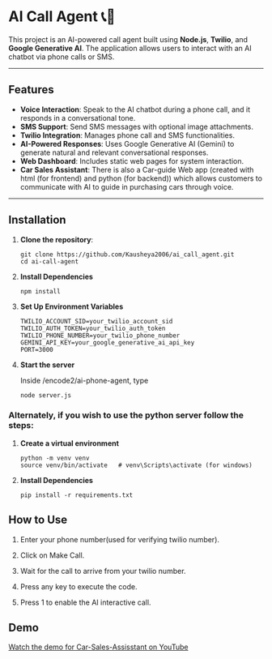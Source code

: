 # AI Call Agent 📞🤖

This project is an AI-powered call agent built using **Node.js**, **Twilio**, and **Google Generative AI**. The application allows users to interact with an AI chatbot via phone calls or SMS. 

---

## Features

- **Voice Interaction**: Speak to the AI chatbot during a phone call, and it responds in a conversational tone.
- **SMS Support**: Send SMS messages with optional image attachments.
- **Twilio Integration**: Manages phone call and SMS functionalities.
- **AI-Powered Responses**: Uses Google Generative AI (Gemini) to generate natural and relevant conversational responses.
- **Web Dashboard**: Includes static web pages for system interaction.
- **Car Sales Assistant**: There is also a Car-guide Web app (created with html (for frontend) and python (for backend)) which allows customers to communicate with AI to guide in purchasing cars through voice.
---

## Installation

1. **Clone the repository**: 
    ```
    git clone https://github.com/Kausheya2006/ai_call_agent.git
    cd ai-call-agent
    ```

2. **Install Dependencies**
    ```
    npm install
    ```

3. **Set Up Environment Variables**
    ```
    TWILIO_ACCOUNT_SID=your_twilio_account_sid
    TWILIO_AUTH_TOKEN=your_twilio_auth_token
    TWILIO_PHONE_NUMBER=your_twilio_phone_number
    GEMINI_API_KEY=your_google_generative_ai_api_key
    PORT=3000
    ```


4. **Start the server**

    Inside /encode2/ai-phone-agent, type
    ```
    node server.js
    ```

### Alternately, if you wish to use the python server follow the steps:

1. **Create a virtual environment**
    ```
    python -m venv venv
    source venv/bin/activate   # venv\Scripts\activate (for windows)
    ```

2. **Install Dependencies**
    ```
    pip install -r requirements.txt 
    ```

## How to Use

1. Enter your phone number(used for verifying twilio number).

2. Click on Make Call.

3. Wait for the call to arrive from your twilio number.

4. Press any key to execute the code.

5. Press 1 to enable the AI interactive call.


## Demo
[Watch the demo for Car-Sales-Assisstant on YouTube](https://youtu.be/i9_xem5R6eA)

